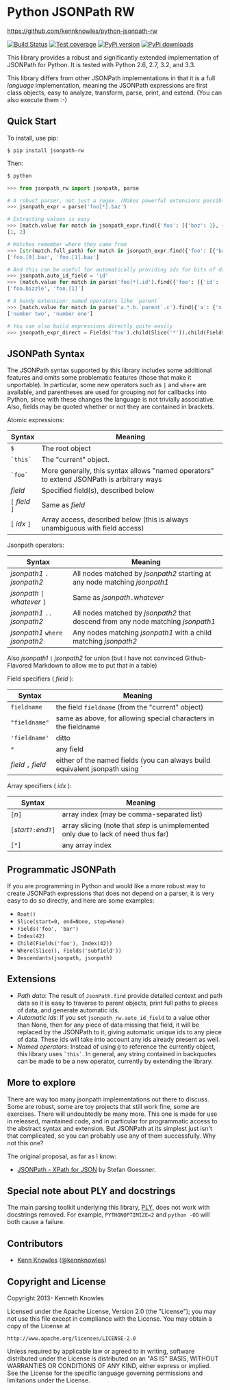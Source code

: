 Python JSONPath RW
==================

https://github.com/kennknowles/python-jsonpath-rw

[![Build Status](https://travis-ci.org/kennknowles/python-jsonpath-rw.png?branch=master)](https://travis-ci.org/kennknowles/python-jsonpath-rw)
[![Test coverage](https://coveralls.io/repos/kennknowles/python-jsonpath-rw/badge.png?branch=master)](https://coveralls.io/r/kennknowles/python-jsonpath-rw)
[![PyPi version](https://pypip.in/v/jsonpath-rw/badge.png)](https://pypi.python.org/pypi/jsonpath-rw)
[![PyPi downloads](https://pypip.in/d/jsonpath-rw/badge.png)](https://pypi.python.org/pypi/jsonpath-rw)

This library provides a robust and significantly extended implementation of JSONPath for Python.
It is tested with Python 2.6, 2.7, 3.2, and 3.3.

This library differs from other JSONPath implementations in that it
is a full _language_ implementation, meaning the JSONPath expressions 
are first class objects, easy to analyze, transform, parse, print, 
and extend. (You can also execute them :-)

Quick Start
-----------

To install, use pip:

```
$ pip install jsonpath-rw
```

Then:

```python
$ python

>>> from jsonpath_rw import jsonpath, parse

# A robust parser, not just a regex. (Makes powerful extensions possible; see below)
>>> jsonpath_expr = parse('foo[*].baz')

# Extracting values is easy
>>> [match.value for match in jsonpath_expr.find({'foo': [{'baz': 1}, {'baz': 2}]})]
[1, 2]

# Matches remember where they came from
>>> [str(match.full_path) for match in jsonpath_expr.find({'foo': [{'baz': 1}, {'baz': 2}]})]
['foo.[0].baz', 'foo.[1].baz']

# And this can be useful for automatically providing ids for bits of data that do not have them (currently a global switch)
>>> jsonpath.auto_id_field = 'id'
>>> [match.value for match in parse('foo[*].id').find({'foo': [{'id': 'bizzle'}, {'baz': 3}]})]
['foo.bizzle', 'foo.[1]']

# A handy extension: named operators like `parent`
>>> [match.value for match in parse('a.*.b.`parent`.c').find({'a': {'x': {'b': 1, 'c': 'number one'}, 'y': {'b': 2, 'c': 'number two'}}})]
['number two', 'number one']

# You can also build expressions directly quite easily 
>>> jsonpath_expr_direct = Fields('foo').child(Slice('*')).child(Fields('baz'))  # This is equivalent
```

JSONPath Syntax
---------------

The JSONPath syntax supported by this library includes some additional
features and omits some problematic features (those that make it unportable).
In particular, some new operators such as `|` and `where` are available, and parentheses
are used for grouping not for callbacks into Python, since with these changes
the language is not trivially associative. Also, fields may be quoted whether or 
not they are contained in brackets.

Atomic expressions:

Syntax                        | Meaning
------------------------------|-------------------
`$`                           | The root object
`` `this` ``                  | The "current" object.
`` `foo` ``                   | More generally, this syntax allows "named operators" to extend JSONPath is arbitrary ways
_field_                       | Specified field(s), described below
`[` _field_ `]`               | Same as _field_
`[` _idx_ `]`                 | Array access, described below (this is always unambiguous with field access)

Jsonpath operators:

Syntax                                 | Meaning
---------------------------------------|---------------------------------------------------------------------
_jsonpath1_ `.` _jsonpath2_            | All nodes matched by _jsonpath2_ starting at any node matching _jsonpath1_
_jsonpath_ `[` _whatever_ `]`          | Same as _jsonpath_`.`_whatever_
_jsonpath1_ `..`	 _jsonpath2_       | All nodes matched by _jsonpath2_ that descend from any node matching _jsonpath1_
_jsonpath1_ `where` _jsonpath2_        | Any nodes matching _jsonpath1_ with a child matching _jsonpath2_

Also _jsonpath1_ `|` _jsonpath2_ for union (but I have not convinced Github-Flavored Markdown to allow
me to put that in a table)

Field specifiers ( _field_ ):

Syntax                      | Meaning
----------------------------|----------------------------------------
`fieldname`                 | the field `fieldname` (from the "current" object)
`"fieldname"`               | same as above, for allowing special characters in the fieldname
`'fieldname'`               | ditto
`*`	                        | any field
_field_ `,` _field_         | either of the named fields (you can always build equivalent jsonpath using `|`)

Array specifiers ( _idx_ ):

Syntax                                 | Meaning
---------------------------------------|----------------------------------------
 `[`_n_`]`                             | array index (may be comma-separated list)
 `[`_start_`?:`_end_`?]`               | array slicing (note that _step_ is unimplemented only due to lack of need thus far)
 `[*]`                                 | any array index


Programmatic JSONPath
---------------------

If you are programming in Python and would like a more robust way to create JSONPath
expressions that does not depend on a parser, it is very easy to do so directly, 
and here are some examples:

 - `Root()`
 - `Slice(start=0, end=None, step=None)`
 - `Fields('foo', 'bar')`
 - `Index(42)`
 - `Child(Fields('foo'), Index(42))`
 - `Where(Slice(), Fields('subfield'))`
 - `Descendants(jsonpath, jsonpath)`


Extensions
----------

 - _Path data_: The result of `JsonPath.find` provide detailed context and path
   data so it is easy to traverse to parent objects, print full paths to pieces
   of data, and generate automatic ids.
 - _Automatic Ids_: If you set `jsonpath_rw.auto_id_field` to a value other than 
   None, then for any piece of data missing that field, it will be replaced by 
   the JSONPath to it, giving automatic unique ids to any piece of data. These ids will
   take into account any ids already present as well.
 - _Named operators_: Instead of using `@` to reference the currently object, this library
   uses `` `this` ``. In general, any string contained in backquotes can be made to be
   a new operator, currently by extending the library.


More to explore
---------------

There are way too many jsonpath implementations out there to discuss.
Some are robust, some are toy projects that still work fine, some are 
exercises. There will undoubtedly be many more. This one is made
for use in released, maintained code, and in particular for
programmatic access to the abstract syntax and extension. But 
JSONPath at its simplest just isn't that complicated, so
you can probably use any of them successfully. Why not this one?

The original proposal, as far as I know:

 * [JSONPath - XPath for JSON](http://goessner.net/articles/JSONPath/) by Stefan Goessner.

Special note about PLY and docstrings
-------------------------------------

The main parsing toolkit underlying this library, [PLY](https://github.com/dabeaz/ply), does not work with
docstrings removed. For example, `PYTHONOPTIMIZE=2` and `python -OO` will both cause a failure.


Contributors
------------

 * [Kenn Knowles](https://github.com/kennknowles) ([@kennknowles](https://twitter.com/KennKnowles))


Copyright and License
---------------------

Copyright 2013- Kenneth Knowles

Licensed under the Apache License, Version 2.0 (the "License");
you may not use this file except in compliance with the License.
You may obtain a copy of the License at

    http://www.apache.org/licenses/LICENSE-2.0

Unless required by applicable law or agreed to in writing, software
distributed under the License is distributed on an "AS IS" BASIS,
WITHOUT WARRANTIES OR CONDITIONS OF ANY KIND, either express or implied.
See the License for the specific language governing permissions and
limitations under the License.
